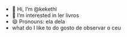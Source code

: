- 👋 Hi, I’m @kekethi
- 👀 I’m interested in ler livros
- 😄 Pronouns: ela dela
- what do I like to do gosto de observar o ceu


<!---
kekethi/kekethi is a ✨ special ✨ repository because its `README.md` (this file) appears on your GitHub profile.
You can click the Preview link to take a look at your changes.
--->
